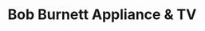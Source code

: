 ---
title: "Bob Burnett Appliance & TV"
url: /spartanburg/bob-burnett-appliance-and-tv/
shop: appliance
---